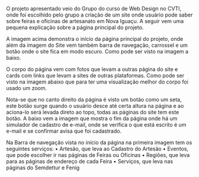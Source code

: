  

O projeto apresentado veio do Grupo do curso de Web Design no CVTI, onde foi escolhido pelo grupo a criação de um site onde usuário pode saber sobre feiras e oficinas de artesanato em Nova Iguaçu. A seguir vem uma pequena explicação sobre a página principal do projeto.

 
A imagem acima demonstra o início da página principal do projeto, onde além da imagem do Site vem também barra de navegação, carrossel e um botão onde o site fica em modo escuro. Como pode ser visto na imagem a baixo.
 

O corpo do página vem com fotos que levam a outras página do site e cards com links que levam a sites de outras plataformas. Como pode ser visto na imagem abaixo que para ter uma visualização melhor do corpo foi usado um zoom.
 
Nota-se que no canto direito da página é visto um botão como um seta, este botão surge quando o usuário desce até certa altura na página e ao aciona-lo será levada direto ao topo, todas as páginas do site tem este botão.
A baixo vem a imagem que mostra o fim da página onde há um simulador de cadastro de e-mail, onde se verifica o que está escrito é um e-mail e se confirmar avisa que foi cadastrado.
 

Na Barra de navegação vista no início da página na primeira imagem tem os seguintes serviços:
•	Artesão, que leva ao Cadastro do Artesão 
•	Eventos, que pode escolher ir nas páginas de Feiras ou Oficinas
•	Regiões, que leva para as páginas de endereço de cada Feira
•	Serviços, que leva nas páginas do Semdettur e Fenig
